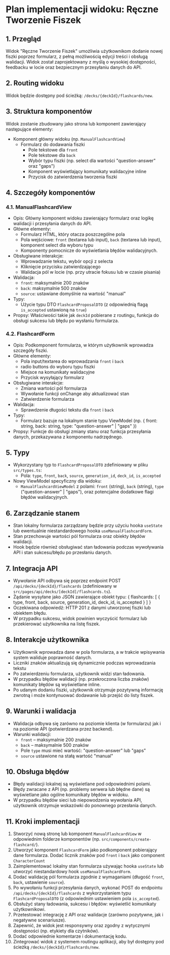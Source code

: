 # Plan implementacji widoku: Ręczne Tworzenie Fiszek

## 1. Przegląd
Widok "Ręczne Tworzenie Fiszek" umożliwia użytkownikom dodanie nowej fiszki poprzez formularz, z pełną możliwością edycji treści i obsługą walidacji. Widok został zaprojektowany z myślą o wysokiej dostępności, feedbacku w locie oraz bezpiecznym przesyłaniu danych do API.

## 2. Routing widoku
Widok będzie dostępny pod ścieżką: `/decks/{deckId}/flashcards/new`.

## 3. Struktura komponentów
Widok zostanie zbudowany jako strona lub komponent zawierający następujące elementy:
- Komponent główny widoku (np. `ManualFlashcardView`)
  - Formularz do dodawania fiszki
    - Pole tekstowe dla `front`
    - Pole tekstowe dla `back`
    - Wybór typu fiszki (np. select dla wartości "question-answer" oraz "gaps")
    - Komponent wyświetlający komunikaty walidacyjne inline
    - Przycisk do zatwierdzenia tworzenia fiszki

## 4. Szczegóły komponentów
### 4.1. ManualFlashcardView
- Opis: Główny komponent widoku zawierający formularz oraz logikę walidacji i przesyłania danych do API.
- Główne elementy: 
  - Formularz HTML, który otacza poszczególne pola
  - Pola wejściowe: `front` (textarea lub input), `back` (textarea lub input), komponent select dla wyboru typu
  - Komponenty pomocnicze do wyświetlania błędów walidacyjnych.
- Obsługiwane interakcje:
  - Wprowadzanie tekstu, wybór opcji z selecta
  - Kliknięcie przycisku zatwierdzającego
  - Walidacja pól w locie (np. przy utracie fokusu lub w czasie pisania)
- Walidacja:
  - `front`: maksymalnie 200 znaków
  - `back`: maksymalnie 500 znaków
  - `source`: ustawiane domyślnie na wartość "manual"
- Typy:
  - Użycie typu DTO `FlashcardProposalDTO` (z odpowiednią flagą `is_accepted` ustawioną na `true`)
- Propsy: Właściwości takie jak `deckId` pobierane z routingu, funkcja do obsługi sukcesu lub błędu po wysłaniu formularza.

### 4.2. FlashcardForm
- Opis: Podkomponent formularza, w którym użytkownik wprowadza szczegóły fiszki.
- Główne elementy: 
  - Pola input/textarea do wprowadzania `front` i `back`
  - radio buttons do wyboru typu fiszki
  - Miejsce na komunikaty walidacyjne
  - Przycisk wysyłający formularz
- Obsługiwane interakcje:
  - Zmiana wartości pól formularza
  - Wywołanie funkcji onChange aby aktualizować stan
  - Zatwierdzenie formularza
- Walidacja:
  - Sprawdzenie długości tekstu dla `front` i `back`
- Typy:
  - Formularz bazuje na lokalnym stanie typu ViewModel (np. { front: string, back: string, type: "question-answer" | "gaps" })
- Propsy: Funkcje do obsługi zmiany stanu oraz funkcja przesyłania danych, przekazywana z komponentu nadrzędnego.

## 5. Typy
- Wykorzystany typ to `FlashcardProposalDTO` zdefiniowany w pliku `src/types.ts`:
  - Pola: `type`, `front`, `back`, `source`, `generation_id`, `deck_id`, `is_accepted`
- Nowy ViewModel specyficzny dla widoku:
  - `ManualFlashcardViewModel` z polami: `front` (string), `back` (string), `type` ("question-answer" | "gaps"), oraz potencjalne dodatkowe flagi błędów walidacyjnych.

## 6. Zarządzanie stanem
- Stan lokalny formularza zarządzany będzie przy użyciu hooka `useState` lub ewentualnie niestandardowego hooka `useManualFlashcardForm`.
- Stan przechowuje wartości pól formularza oraz obiekty błędów walidacji.
- Hook będzie również obsługiwać stan ładowania podczas wywoływania API i stan sukcesu/błędu po przesłaniu danych.

## 7. Integracja API
- Wywołanie API odbywa się poprzez endpoint POST `/api/decks/{deckId}/flashcards` (zdefiniowany w `src/pages/api/decks/[deckId]/flashcards.ts`).
- Żądanie wysyłane jako JSON zawierające obiekt typu:
  {
    flashcards: [ { type, front, back, source, generation_id, deck_id, is_accepted } ]
  }
- Oczekiwana odpowiedź: HTTP 201 z danymi utworzonej fiszki lub obiektem błędu.
- W przypadku sukcesu, widok powinien wyczyścić formularz lub przekierować użytkownika na listę fiszek.

## 8. Interakcje użytkownika
- Użytkownik wprowadza dane w pola formularza, a w trakcie wpisywania system waliduje poprawność danych.
- Liczniki znaków aktualizują się dynamicznie podczas wprowadzania tekstu
- Po zatwierdzeniu formularza, użytkownik widzi stan ładowania.
- W przypadku błędów walidacji (np. przekroczona liczba znaków) komunikaty błędów są wyświetlane inline.
- Po udanym dodaniu fiszki, użytkownik otrzymuje pozytywną informację zwrotną i może kontynuować dodawanie lub przejść do listy fiszek.

## 9. Warunki i walidacja
- Walidacja odbywa się zarówno na poziomie klienta (w formularzu) jak i na poziomie API (potwierdzana przez backend).
- Warunki walidacji:
  - `front` – maksymalnie 200 znaków
  - `back` – maksymalnie 500 znaków
  - Pole `type` musi mieć wartość: "question-answer" lub "gaps"
  - `source` ustawione na stałą wartość "manual"

## 10. Obsługa błędów
- Błędy walidacji lokalnej są wyświetlane pod odpowiednimi polami.
- Błędy zwracane z API (np. problemy serwera lub błędne dane) są wyświetlane jako ogólne komunikaty błędów w widoku.
- W przypadku błędów sieci lub niepowodzenia wywołania API, użytkownik otrzymuje wskazówki do ponownego przesłania danych.

## 11. Kroki implementacji
1. Stworzyć nową stronę lub komponent `ManualFlashcardView` w odpowiednim folderze komponentów (np. `src/components/create-flashcard/`).
2. Utworzyć komponent `FlashcardForm` jako podkomponent pobierający dane formularza. Dodać licznik znaków pod `front` i `back` jako component `CharacterCount`
3. Zaimplementować lokalny stan formularza używając hooka `useState` lub utworzyć niestandardowy hook `useManualFlashcardForm`.
4. Dodać walidację pól formularza zgodnie z wymaganiami (długość `front`, `back`, ustawienie `source`).
5. Po wywołaniu funkcji przesyłania danych, wykonać POST do endpointu `/api/decks/{deckId}/flashcards` z wykorzystaniem typu `FlashcardProposalDTO` (z odpowiednim ustawieniem pola `is_accepted`).
6. Obsłużyć stany ładowania, sukcesu i błędów: wyświetlić komunikaty użytkownikowi.
7. Przetestować integrację z API oraz walidacje (zarówno pozytywne, jak i negatywne scenariusze).
8. Zapewnić, że widok jest responsywny oraz zgodny z wytycznymi dostępności (np. etykiety dla czytników).
9. Dodać odpowiednie komentarze i dokumentację kodu.
10. Zintegrować widok z systemem routingu aplikacji, aby był dostępny pod ścieżką `/decks/{deckId}/flashcards/new`.

